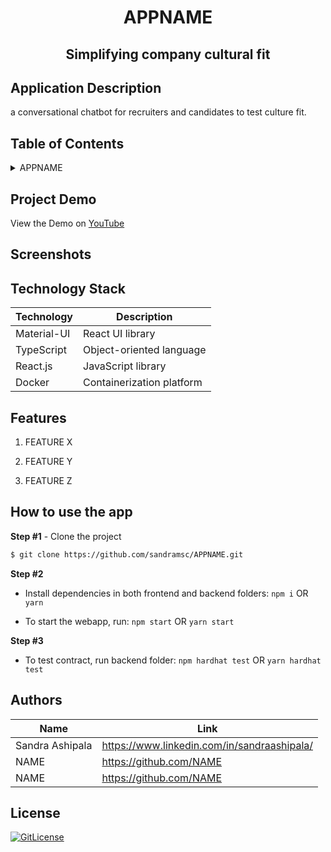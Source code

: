 <!-- PROJECT TITLE -->
  <h1 align="center">APPNAME</h1>
 <h2 2 align="center">
    Simplifying company cultural fit
    <br />
    </h2>

## Application Description

a conversational chatbot for recruiters and candidates to test culture fit.

## Table of Contents

<details>
<summary>APPNAME</summary>

- [Application Description](#application-description)
- [Table of Contents](#table-of-contents)
- [Project Demo](#demo)
- [Screenshots](#screenshots)
- [Technology Stack](#technology-stack)
- [Features](#features)
- [How to use the app](#how-to-use-the-app)
- [Collaborators](#collaborators)
- [References](#references)
- [License](#license)

</details>

## Project Demo

View the Demo on [YouTube](https://LINK)

## Screenshots


## Technology Stack

| Technology       | Description                                   |
| ---------------- | --------------------------------------------- |
| Material-UI      | React UI library                              |
| TypeScript       | Object-oriented language                      |
| React.js         | JavaScript library                            |
| Docker           | Containerization platform                     |

## Features

1. FEATURE X

2. FEATURE Y

3. FEATURE Z

## How to use the app

**Step #1** - Clone the project

```bash
$ git clone https://github.com/sandramsc/APPNAME.git
```

**Step #2**

- Install dependencies in both frontend and backend folders: `npm i` OR `yarn`

- To start the webapp, run: `npm start` OR `yarn start`

**Step #3**

- To test contract, run backend folder: `npm hardhat test` OR `yarn hardhat test`


## Authors

| Name            | Link                                   |
| --------------- | -------------------------------------- |
| Sandra Ashipala | https://www.linkedin.com/in/sandraashipala/ |
| NAME | https://github.com/NAME |
| NAME | https://github.com/NAME |

## License

[![GitLicense](https://img.shields.io/badge/License-MIT-lime.svg)](https://github.com/sandramsc/APPNAME/blob/main/LICENSE)
